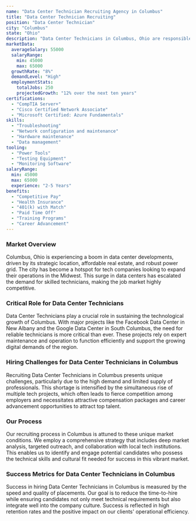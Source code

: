 ```yaml
---
name: "Data Center Technician Recruiting Agency in Columbus"
title: "Data Center Technician Recruiting"
position: "Data Center Technician"
city: "Columbus"
state: "Ohio"
description: "Data Center Technicians in Columbus, Ohio are responsible for maintaining data centers, conducting regular checks, and troubleshooting equipment and systems."
marketData:
  averageSalary: 55000
  salaryRange:
    min: 45000
    max: 65000
  growthRate: "8%"
  demandLevel: "High"
  employmentStats:
    totalJobs: 250
    projectedGrowth: "12% over the next ten years"
certifications:
  - "CompTIA Server+"
  - "Cisco Certified Network Associate"
  - "Microsoft Certified: Azure Fundamentals"
skills:
  - "Troubleshooting"
  - "Network configuration and maintenance"
  - "Hardware maintenance"
  - "Data management"
tooling:
  - "Power Tools"
  - "Testing Equipment"
  - "Monitoring Software"
salaryRange:
  min: 45000
  max: 65000
  experience: "2-5 Years"
benefits:
  - "Competitive Pay"
  - "Health Insurance"
  - "401(k) with Match"
  - "Paid Time Off"
  - "Training Programs"
  - "Career Advancement"
---
```


### Market Overview
Columbus, Ohio is experiencing a boom in data center developments, driven by its strategic location, affordable real estate, and robust power grid. The city has become a hotspot for tech companies looking to expand their operations in the Midwest. This surge in data centers has escalated the demand for skilled technicians, making the job market highly competitive.

### Critical Role for Data Center Technicians
Data Center Technicians play a crucial role in sustaining the technological growth of Columbus. With major projects like the Facebook Data Center in New Albany and the Google Data Center in South Columbus, the need for reliable technicians is more critical than ever. These projects rely on expert maintenance and operation to function efficiently and support the growing digital demands of the region.

### Hiring Challenges for Data Center Technicians in Columbus
Recruiting Data Center Technicians in Columbus presents unique challenges, particularly due to the high demand and limited supply of professionals. This shortage is intensified by the simultaneous rise of multiple tech projects, which often leads to fierce competition among employers and necessitates attractive compensation packages and career advancement opportunities to attract top talent.

### Our Process
Our recruiting process in Columbus is attuned to these unique market conditions. We employ a comprehensive strategy that includes deep market analysis, targeted outreach, and collaboration with local tech institutions. This enables us to identify and engage potential candidates who possess the technical skills and cultural fit needed for success in this vibrant market.

### Success Metrics for Data Center Technicians in Columbus
Success in hiring Data Center Technicians in Columbus is measured by the speed and quality of placements. Our goal is to reduce the time-to-hire while ensuring candidates not only meet technical requirements but also integrate well into the company culture. Success is reflected in high retention rates and the positive impact on our clients' operational efficiency.